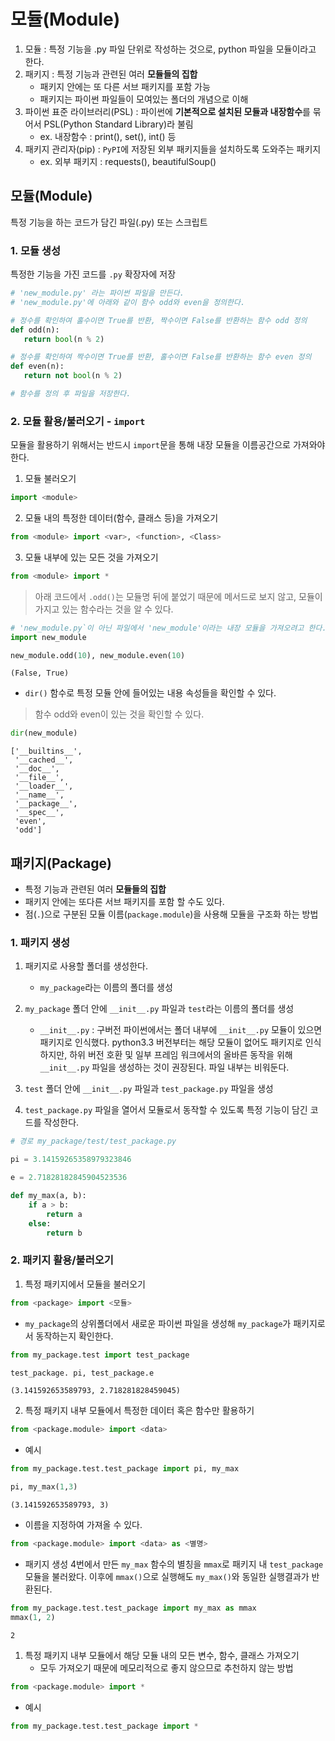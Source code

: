# 모듈(Module)
1. 모듈 : 특정 기능을 .py 파일 단위로 작성하는 것으로, python 파일을 모듈이라고 한다.
2. 패키지 : 특정 기능과 관련된 여러 **모듈들의 집합**
   -  패키지 안에는 또 다른 서브 패키지를 포함 가능
   -  패키지는 파이썬 파일들이 모여있는 폴더의 개념으로 이해
3. 파이썬 표준 라이브러리(PSL) : 파이썬에 **기본적으로 설치된 모듈과 내장함수**를 묶어서 PSL(Python Standard Library)라 불림
   - ex. 내장함수 :  print(), set(), int() 등 
4. 패키지 관리자(pip) : `PyPI`에 저장된 외부 패키지들을 설치하도록 도와주는 패키지
   -  ex. 외부 패키지 : requests(), beautifulSoup() 

## 모듈(Module)
특정 기능을 하는 코드가 담긴 파일(.py) 또는 스크립트

### 1. 모듈 생성
특정한 기능을 가진 코드를 `.py` 확장자에 저장
```python
# 'new_module.py' 라는 파이썬 파일을 만든다.
# 'new_module.py'에 아래와 같이 함수 odd와 even을 정의한다.

# 정수를 확인하여 홀수이면 True를 반환, 짝수이면 False를 반환하는 함수 odd 정의
def odd(n):
   return bool(n % 2)

# 정수를 확인하여 짝수이면 True를 반환, 홀수이면 False를 반환하는 함수 even 정의
def even(n):
   return not bool(n % 2)

# 함수를 정의 후 파일을 저장한다.
```

### 2. 모듈 활용/불러오기 - `import`
모듈을 활용하기 위해서는 반드시 `import`문을 통해 내장 모듈을 이름공간으로 가져와야 한다.
1. 모듈 불러오기
```python
import <module>
```
2. 모듈 내의 특정한 데이터(함수, 클래스 등)을 가져오기
```python
from <module> import <var>, <function>, <Class>
```
3. 모듈 내부에 있는 모든 것을 가져오기
```python
from <module> import * 
```
> 아래 코드에서 `.odd()`는 모듈명 뒤에 붙었기 때문에 메서드로 보지 않고, 모듈이 가지고 있는 함수라는 것을 알 수 있다.
```python
# 'new_module.py`이 아닌 파일에서 'new_module'이라는 내장 모듈을 가져오려고 한다.
import new_module

new_module.odd(10), new_module.even(10)
```
```
(False, True)
```
- `dir()` 함수로 특정 모듈 안에 들어있는 내용 속성들을 확인할 수 있다.
> 함수 odd와 even이 있는 것을 확인할 수 있다.
```python
dir(new_module)
```
```
['__builtins__',
 '__cached__',
 '__doc__',
 '__file__',
 '__loader__',
 '__name__',
 '__package__',
 '__spec__',
 'even',
 'odd']
```

## 패키지(Package)
- 특정 기능과 관련된 여러 **모듈들의 집합**
- 패키지 안에는 또다른 서브 패키지를 포함 할 수도 있다.
- 점(`.`)으로 구분된 모듈 이름(`package.module`)을 사용해 모듈을 구조화 하는 방법

### 1. 패키지 생성
1. 패키지로 사용할 폴더를 생성한다.
   - `my_package`라는 이름의 폴더를 생성

2.  `my_package` 폴더 안에 `__init__.py` 파일과 `test`라는 이름의 폴더를 생성
    - `__init__.py` : 구버전 파이썬에서는 폴더 내부에 `__init__.py` 모듈이 있으면 패키지로 인식했다. python3.3 버전부터는 해당 모듈이 없어도 패키지로 인식하지만, 하위 버전 호환 및 일부 프레임 워크에서의 올바른 동작을 위해 `__init__.py` 파일을 생성하는 것이 권장된다. 파일 내부는 비워둔다.

3. `test` 폴더 안에 `__init__.py` 파일과 `test_package.py` 파일을 생성
4. `test_package.py` 파일을 열어서 모듈로서 동작할 수 있도록 특정 기능이 담긴 코드를 작성한다.
```python
# 경로 my_package/test/test_package.py

pi = 3.14159265358979323846

e = 2.71828182845904523536

def my_max(a, b):
    if a > b:
        return a
    else:
        return b

```

### 2. 패키지 활용/불러오기 
1. 특정 패키지에서 모듈을 불러오기
```python
from <package> import <모듈>
```
   - `my_package`의 상위폴더에서 새로운 파이썬 파일을 생성해 `my_package`가 패키지로서 동작하는지 확인한다.
```python
from my_package.test import test_package

test_package. pi, test_package.e
```
```
(3.141592653589793, 2.718281828459045)
```

2. 특정 패키지 내부 모듈에서 특정한 데이터 혹은 함수만 활용하기
```python
from <package.module> import <data>
```
   - 예시
```python
from my_package.test.test_package import pi, my_max

pi, my_max(1,3)
```
```
(3.141592653589793, 3)
```
   - 이름을 지정하여 가져올 수 있다.
```python
from <package.module> import <data> as <별명>
```
   - 패키지 생성 4번에서 만든 `my_max` 함수의 별칭을 `mmax`로 패키지 내 `test_package` 모듈을 불러왔다. 이후에 `mmax()`으로 실행해도 `my_max()`와 동일한 실행결과가 반환된다.
```python
from my_package.test.test_package import my_max as mmax
mmax(1, 2)
```
```
2
```
1. 특정 패키지 내부 모듈에서 해당 모듈 내의 모든 변수, 함수, 클래스 가져오기
   - 모두 가져오기 때문에 메모리적으로 좋지 않으므로 추천하지 않는 방법
```python
from <package.module> import *
```
   - 예시
```python
from my_package.test.test_package import *
```